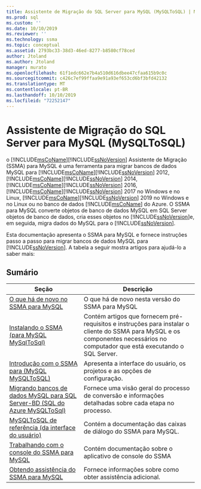 ```yaml
---
title: Assistente de Migração do SQL Server para MySQL (MySQLToSQL) | Microsoft Docs
ms.prod: sql
ms.custom: ''
ms.date: 10/10/2019
ms.reviewer: ''
ms.technology: ssma
ms.topic: conceptual
ms.assetid: 2793bc33-38d3-46ed-8277-b8580cf78ced
author: Jtoland
ms.author: Jtoland
manager: murato
ms.openlocfilehash: 61f1edc662e7b4a510d616dbee47cfaa615b9c0c
ms.sourcegitcommit: c426c7ef99ffaa9e91a93ef653cd6bf3bfd42132
ms.translationtype: MT
ms.contentlocale: pt-BR
ms.lasthandoff: 10/10/2019
ms.locfileid: "72252147"
---
```

# <a name="sql-server-migration-assistant-for-mysql-mysqltosql"></a>Assistente de Migração do SQL Server para MySQL (MySQLToSQL)

o [!INCLUDE[msCoName](../../includes/msconame_md.md)][!INCLUDE[ssNoVersion](../../includes/ssnoversion-md.md)] Assistente de Migração (SSMA) para MySQL é uma ferramenta para migrar bancos de dados MySQL para [!INCLUDE[msCoName](../../includes/msconame_md.md)][!INCLUDE[ssNoVersion](../../includes/ssnoversion-md.md)] 2012, [!INCLUDE[msCoName](../../includes/msconame_md.md)][!INCLUDE[ssNoVersion](../../includes/ssnoversion-md.md)] 2014, [!INCLUDE[msCoName](../../includes/msconame_md.md)][!INCLUDE[ssNoVersion](../../includes/ssnoversion-md.md)] 2016, [!INCLUDE[msCoName](../../includes/msconame_md.md)][!INCLUDE[ssNoVersion](../../includes/ssnoversion-md.md)] 2017 no Windows e no Linux, [!INCLUDE[msCoName](../../includes/msconame_md.md)][!INCLUDE[ssNoVersion](../../includes/ssnoversion-md.md)] 2019 no Windows e no Linux ou no banco de dados [!INCLUDE[msCoName](../../includes/msconame_md.md)] do Azure. O SSMA para MySQL converte objetos de banco de dados MySQL em SQL Server objetos de banco de dados, cria esses objetos no [!INCLUDE[ssNoVersion](../../includes/ssnoversion-md.md)]e, em seguida, migra dados do MySQL para o [!INCLUDE[ssNoVersion](../../includes/ssnoversion-md.md)].  
  
Esta documentação apresenta o SSMA para MySQL e fornece instruções passo a passo para migrar bancos de dados MySQL para [!INCLUDE[ssNoVersion](../../includes/ssnoversion-md.md)]. A tabela a seguir mostra artigos para ajudá-lo a saber mais:  
  
## <a name="contents"></a>Sumário  
  
|Seção|Descrição|
|-----------|---------------|
|[O que há de novo no SSMA para MySQL](https://msdn.microsoft.com/1451a0b0-6713-4d0c-954f-ea3d8fce1d31)|O que há de novo nesta versão do SSMA para MySQL|  
|[Instalando o SSMA &#40;para MySQL MySqlToSql&#41;](../../ssma/mysql/installing-ssma-for-mysql-mysqltosql.md)|Contém artigos que fornecem pré-requisitos e instruções para instalar o cliente do SSMA para MySQL e os componentes necessários no computador que está executando o SQL Server.|  
|[Introdução com o SSMA para &#40;MySQL MySQLToSQL&#41;](../../ssma/mysql/getting-started-with-ssma-for-mysql-mysqltosql.md)|Apresenta a interface do usuário, os projetos e as opções de configuração.|  
|[Migrando bancos de dados MySQL para SQL Server-BD &#40;SQL do Azure MySQLToSql&#41;](../../ssma/mysql/migrating-mysql-databases-to-sql-server-azure-sql-db-mysqltosql.md)|Fornece uma visão geral do processo de conversão e informações detalhadas sobre cada etapa no processo.|  
|[MySQLToSQL de referência &#40;da interface do usuário&#41;](../../ssma/mysql/user-interface-reference-mysqltosql.md)|Contém a documentação das caixas de diálogo do SSMA para MySQL.|  
|[Trabalhando com o console do SSMA para MySQL](working-with-ssma-for-mysql-console-mysqltosql.md)|Contém documentação sobre o aplicativo de console do SSMA|  
|[Obtendo assistência do SSMA para MySQL](https://go.microsoft.com/fwlink/?LinkID=708538&clcid=0x409)|Fornece informações sobre como obter assistência adicional.|  
